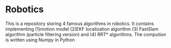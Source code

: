 # Robotics
This is a repository storing 4 famous algorithms in robotics. It contains implementing (1)motion model (2)EKF localization algorithm (3) FastSlam algorithm (particle filtering version) and (4) RRT* algorithms. The compution is written using Numpy in Python
